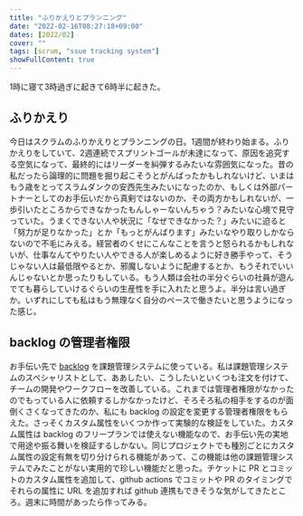 ```yaml
---
title: "ふりかえりとプランニング"
date: "2022-02-16T08:27:18+09:00"
dates: [2022/02]
cover: ""
tags: [scrum, "ssue tracking system"]
showFullContent: true
---
```


1時に寝て3時過ぎに起きて6時半に起きた。

## ふりかえり

今日はスクラムのふりかえりとプランニングの日。1週間が終わり始まる。ふりかえりをしていて、2週連続でスプリントゴールが未達になって、原因を追究する空気になって、最終的にはリーダーを糾弾するみたいな雰囲気になった。昔の私だったら論理的に問題を掘り起こそうとがんばったかもしれないけど、いまはもう歳をとってスラムダンクの安西先生みたいになったのか、もしくは外部パートナーとしてのお手伝いだから真剣ではないのか、その両方かもしれないが、一歩引いたところからできなかったもんしゃーないんちゃう？みたいな心境で見守っていた。うまくできない人や状況に「なぜできなかった？」みたいに迫ると「努力が足りなかった」とか「もっとがんばります」みたいなやり取りしかならないので不毛にみえる。経営者のくせにこんなことを言うと怒られるかもしれないが、仕事なんてやりたい人やできる人が楽しめるように好き勝手やって、そうじゃない人は最低限やるとか、邪魔しないように配慮するとか、もうそれでいいんじゃないとか思ったりもしている。もう人類は会社の半分ぐらいの社員が遊んでても暮らしていけるぐらいの生産性を手に入れたと思うよ。半分は言い過ぎか。いずれにしても私はもう無理なく自分のペースで働きたいと思うようになった感じ。

## backlog の管理者権限

お手伝い先で [backlog](https://backlog.com/ja/) を課題管理システムに使っている。私は課題管理システムのスペシャリストとして、ああしたい、こうしたいといくつも注文を付けて、チームの開発やワークフローを改善している。これまでは管理者権限がなかったのでもっている人に依頼するしかなかったけど、そろそろ私の相手をするのが面倒くさくなってきたのか、私にも backlog の設定を変更する管理者権限をもらえた。さっそくカスタム属性をいくつか作って実験的な検証をしていた。カスタム属性は backlog のフリープランでは使えない機能なので、お手伝い先の実地で用途や振る舞いを検証するしかない。同じプロジェクトでも種別ごとにカスタム属性の設定有無を切り分けられる機能があって、この機能は他の課題管理システムでみたことがない実用的で珍しい機能だと思った。チケットに PR とコミットのカスタム属性を追加して、github actions でコミットや PR のタイミングでそれらの属性に URL を追加すれば github 連携もできそうな気がしてきたところ。週末に時間があったら作ってみる。
